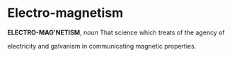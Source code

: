 # Electro-magnetism

**ELECTRO-MAG'NETISM**, _noun_ That science which treats of the agency of

electricity and galvanism in communicating magnetic properties.